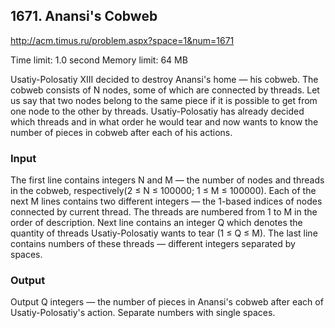 
## 1671. Anansi's Cobweb

http://acm.timus.ru/problem.aspx?space=1&num=1671

Time limit: 1.0 second
Memory limit: 64 MB

Usatiy-Polosatiy XIII decided to destroy Anansi's home — his cobweb.
The cobweb consists of N nodes, some of which are connected by
threads. Let us say that two nodes belong to the same piece if it is
possible to get from one node to the other by threads.
Usatiy-Polosatiy has already decided which threads and in what order
he would tear and now wants to know the number of pieces in cobweb
after each of his actions.

### Input

The first line contains integers N and M — the number of nodes and
threads in the cobweb, respectively(2 ≤ N ≤ 100000; 1 ≤ M ≤ 100000).
Each of the next M lines contains two different integers — the 1-based
indices of nodes connected by current thread. The threads are numbered
from 1 to M in the order of description. Next line contains an integer
Q which denotes the quantity of threads Usatiy-Polosatiy wants to tear
(1 ≤ Q ≤ M). The last line contains numbers of these threads —
different integers separated by spaces.

### Output
Output Q integers — the number of pieces in Anansi's cobweb after each
of Usatiy-Polosatiy's action. Separate numbers with single spaces. 

